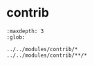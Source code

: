 # contrib

```{toctree}
:maxdepth: 3
:glob:

../../modules/contrib/*
../../modules/contrib/**/*
```

